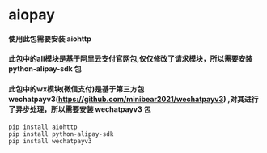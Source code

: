 # aiopay

#### 使用此包需要安装 aiohttp
#### 此包中的ali模块是基于阿里云支付官网包,仅仅修改了请求模块，所以需要安装 python-alipay-sdk 包
#### 此包中的wx模块(微信支付)是基于第三方包 wechatpayv3(https://github.com/minibear2021/wechatpayv3) ,对其进行了异步处理，所以需要安装 wechatpayv3 包

```
pip install aiohttp
pip install python-alipay-sdk
pip install wechatpayv3
```

